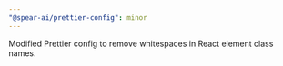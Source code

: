 ```yaml
---
"@spear-ai/prettier-config": minor
---
```


Modified Prettier config to remove whitespaces in React element class names.
